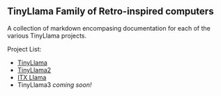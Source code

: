 ## TinyLlama Family of Retro-inspired computers

A collection of markdown encompasing documentation for each of the various TinyLlama projects.

Project List:
- [TinyLlama](https://github.com/eivindbohler/tinyllama)
- [TinyLlama2](https://github.com/eivindbohler/tinyllama2)
- [ITX Llama](https://github.com/eivindbohler/itxllama)
- TinyLlama3 _coming soon!_

